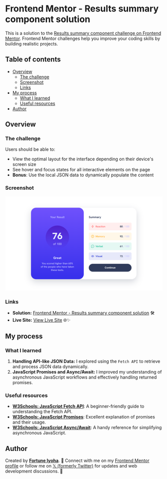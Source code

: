 # Frontend Mentor - Results summary component solution

This is a solution to the [Results summary component challenge on Frontend Mentor](https://www.frontendmentor.io/challenges/results-summary-component-CE_K6s0maV). Frontend Mentor challenges help you improve your coding skills by building realistic projects.

## Table of contents

- [Overview](#overview)
  - [The challenge](#the-challenge)
  - [Screenshot](#screenshot)
  - [Links](#links)
- [My process](#my-process)
  - [What I learned](#what-i-learned)
  - [Useful resources](#useful-resources)
- [Author](#author)

## Overview

### The challenge

Users should be able to:

- View the optimal layout for the interface depending on their device's screen size
- See hover and focus states for all interactive elements on the page
- **Bonus**: Use the local JSON data to dynamically populate the content

### Screenshot

![website preview](screenshots/results-summary-component-desktop.png)

### Links

- **Solution:** [Frontend Mentor - Results summary component solution](https://www.frontendmentor.io/solutions/results-summary-component-MsdQzKdVV7) 🛠️
- **Live Site:** [View Live Site](https://fem-results-summary-component.pages.dev/) 🌐✨

## My process

### What I learned

1. **Handling API-like JSON Data:** I explored using the `Fetch API` to retrieve and process JSON data dynamically.
2. **JavaScript Promises and Async/Await:** I improved my understanding of asynchronous JavaScript workflows and effectively handling returned promises.

### Useful resources

- [**W3Schools: JavaScript Fetch API**](https://www.w3schools.com/js/js_api_fetch.asp): A beginner-friendly guide to understanding the Fetch API.
- [**W3Schools: JavaScript Promises**](https://www.w3schools.com/js/js_promise.asp): Excellent explanation of promises and their usage.
- [**W3Schools: JavaScript Async/Await**](https://www.w3schools.com/js/js_async.asp): A handy reference for simplifying asynchronous JavaScript.

## Author

Created by [**Fortune Iyoha**](https://linktr.ee/fortuneiyoha). 🌟 Connect with me on my [Frontend Mentor profile](https://www.frontendmentor.io/profile/fortuneiyoha) or follow me on [𝕏 (formerly Twitter)](https://x.com/fortuneiyoha) for updates and web development discussions. 💬
